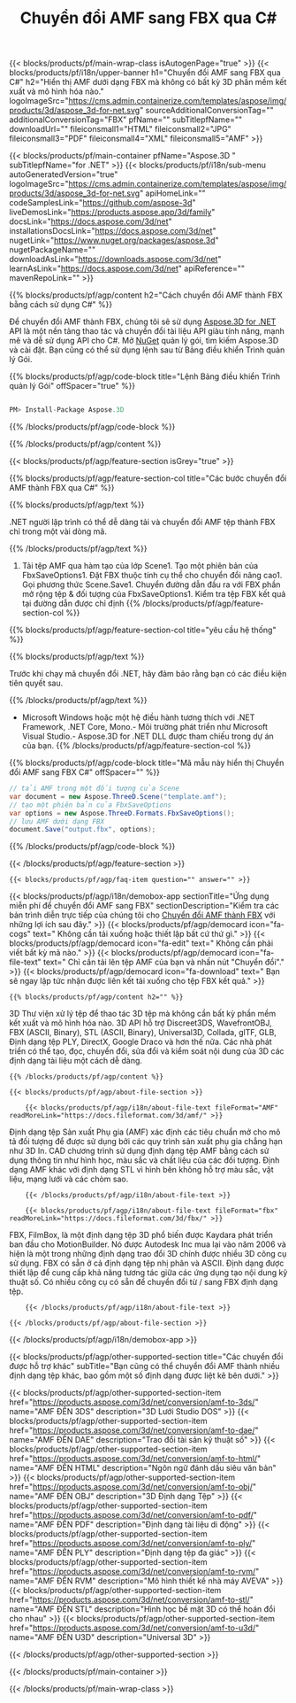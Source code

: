 ﻿---
title: Chuyển đổi AMF sang FBX qua C# 
weight: 2770
url: /vi/net/conversion/amf-to-fbx/ 
description: Mã mẫu cho chuyển đổi AMF thành FBX C#. Sử dụng API mã mẫu cho hàng loạt tệp AMF để chuyển đổi FBX trong VB .NET, Asp .NET hoặc bất kỳ ứng dụng dựa trên .NET nào.
---
{{< blocks/products/pf/main-wrap-class isAutogenPage="true" >}}
{{< blocks/products/pf/i18n/upper-banner h1="Chuyển đổi AMF sang FBX qua C#" h2="Hiển thị AMF dưới dạng FBX mà không có bất kỳ 3D phần mềm kết xuất và mô hình hóa nào." logoImageSrc="https://cms.admin.containerize.com/templates/aspose/img/products/3d/aspose_3d-for-net.svg" sourceAdditionalConversionTag="" additionalConversionTag="FBX" pfName="" subTitlepfName="" downloadUrl="" fileiconsmall1="HTML" fileiconsmall2="JPG" fileiconsmall3="PDF" fileiconsmall4="XML" fileiconsmall5="AMF" >}}

{{< blocks/products/pf/main-container pfName="Aspose.3D " subTitlepfName="for .NET" >}}
{{< blocks/products/pf/i18n/sub-menu autoGeneratedVersion="true" logoImageSrc="https://cms.admin.containerize.com/templates/aspose/img/products/3d/aspose_3d-for-net.svg" apiHomeLink="" codeSamplesLink="https://github.com/aspose-3d" liveDemosLink="https://products.aspose.app/3d/family" docsLink="https://docs.aspose.com/3d/net" installationsDocsLink="https://docs.aspose.com/3d/net" nugetLink="https://www.nuget.org/packages/aspose.3d" nugetPackageName="" downloadAsLink="https://downloads.aspose.com/3d/net" learnAsLink="https://docs.aspose.com/3d/net" apiReference="" mavenRepoLink="" >}}

{{% blocks/products/pf/agp/content h2="Cách chuyển đổi AMF thành FBX bằng cách sử dụng C#" %}}

 Để chuyển đổi AMF thành FBX, chúng tôi sẽ sử dụng
 [Aspose.3D for .NET](https://products.aspose.com/3d/net) 
 API là một nền tảng thao tác và chuyển đổi tài liệu API giàu tính năng, mạnh mẽ và dễ sử dụng API cho C#. Mở
 [NuGet](https://www.nuget.org/packages/aspose.3d) 
 quản lý gói, tìm kiếm
 Aspose.3D 
 và cài đặt. Bạn cũng có thể sử dụng lệnh sau từ Bảng điều khiển Trình quản lý Gói.

{{% blocks/products/pf/agp/code-block title="Lệnh Bảng điều khiển Trình quản lý Gói" offSpacer="true" %}}

```cs

PM> Install-Package Aspose.3D


```

{{% /blocks/products/pf/agp/code-block %}}

{{% /blocks/products/pf/agp/content %}}

{{< blocks/products/pf/agp/feature-section isGrey="true" >}}

{{% blocks/products/pf/agp/feature-section-col title="Các bước chuyển đổi AMF thành FBX qua C#" %}}

{{% blocks/products/pf/agp/text %}}

 .NET người lập trình có thể dễ dàng tải và chuyển đổi AMF tệp thành FBX chỉ trong một vài dòng mã.

{{% /blocks/products/pf/agp/text %}}

1. Tải tệp AMF qua hàm tạo của lớp Scene1. Tạo một phiên bản của FbxSaveOptions1. Đặt FBX thuộc tính cụ thể cho chuyển đổi nâng cao1. Gọi phương thức Scene.Save1. Chuyển đường dẫn đầu ra với FBX phần mở rộng tệp & đối tượng của FbxSaveOptions1. Kiểm tra tệp FBX kết quả tại đường dẫn được chỉ định
{{% /blocks/products/pf/agp/feature-section-col %}}

{{% blocks/products/pf/agp/feature-section-col title="yêu cầu hệ thống" %}}

{{% blocks/products/pf/agp/text %}}

 Trước khi chạy mã chuyển đổi .NET, hãy đảm bảo rằng bạn có các điều kiện tiên quyết sau.

{{% /blocks/products/pf/agp/text %}}

- Microsoft Windows hoặc một hệ điều hành tương thích với .NET Framework, .NET Core, Mono.- Môi trường phát triển như Microsoft Visual Studio.- Aspose.3D for .NET DLL được tham chiếu trong dự án của bạn.
{{% /blocks/products/pf/agp/feature-section-col %}}

{{% blocks/products/pf/agp/code-block title="Mã mẫu này hiển thị Chuyển đổi AMF sang FBX C#" offSpacer="" %}}

```cs
// tải AMF trong một đối tượng của Scene 
var document = new Aspose.ThreeD.Scene("template.amf");
// tạo một phiên bản của FbxSaveOptions 
var options = new Aspose.ThreeD.Formats.FbxSaveOptions();
// lưu AMF dưới dạng FBX 
document.Save("output.fbx", options); 


```

{{% /blocks/products/pf/agp/code-block %}}

{{< /blocks/products/pf/agp/feature-section >}}

    {{< blocks/products/pf/agp/faq-item question="" answer="" >}}
 

<!-- aboutfile Starts -->

{{< blocks/products/pf/agp/i18n/demobox-app sectionTitle="Ứng dụng miễn phí để chuyển đổi AMF sang FBX" sectionDescription="Kiểm tra các bản trình diễn trực tiếp của chúng tôi cho [Chuyển đổi AMF thành FBX](https://products.aspose.app/3d/conversion/amf-to-fbx) với những lợi ích sau đây." >}}
        {{< blocks/products/pf/agp/democard icon="fa-cogs" text=" Không cần tải xuống hoặc thiết lập bất cứ thứ gì." >}}
        {{< blocks/products/pf/agp/democard icon="fa-edit" text=" Không cần phải viết bất kỳ mã nào." >}}
        {{< blocks/products/pf/agp/democard icon="fa-file-text" text=" Chỉ cần tải lên tệp AMF của bạn và nhấn nút \"Chuyển đổi\"." >}}
        {{< blocks/products/pf/agp/democard icon="fa-download" text=" Bạn sẽ ngay lập tức nhận được liên kết tải xuống cho tệp FBX kết quả." >}}

    {{% blocks/products/pf/agp/content h2="" %}}

 3D Thư viện xử lý tệp để thao tác 3D tệp mà không cần bất kỳ phần mềm kết xuất và mô hình hóa nào. 3D API hỗ trợ Discreet3DS, WavefrontOBJ, FBX (ASCII, Binary), STL (ASCII, Binary), Universal3D, Collada, glTF, GLB, Định dạng tệp PLY, DirectX, Google Draco và hơn thế nữa. Các nhà phát triển có thể tạo, đọc, chuyển đổi, sửa đổi và kiểm soát nội dung của 3D các định dạng tài liệu một cách dễ dàng.



    {{% /blocks/products/pf/agp/content %}}

    {{< blocks/products/pf/agp/about-file-section >}}

        {{< blocks/products/pf/agp/i18n/about-file-text fileFormat="AMF" readMoreLink="https://docs.fileformat.com/3d/amf/" >}}
Định dạng tệp Sản xuất Phụ gia (AMF) xác định các tiêu chuẩn mở cho mô tả đối tượng để được sử dụng bởi các quy trình sản xuất phụ gia chẳng hạn như 3D In. CAD chương trình sử dụng định dạng tệp AMF bằng cách sử dụng thông tin như hình học, màu sắc và chất liệu của các đối tượng. Định dạng AMF khác với định dạng STL vì hình bên không hỗ trợ màu sắc, vật liệu, mạng lưới và các chòm sao.

        {{< /blocks/products/pf/agp/i18n/about-file-text >}}

        {{< blocks/products/pf/agp/i18n/about-file-text fileFormat="fbx" readMoreLink="https://docs.fileformat.com/3d/fbx/" >}}
FBX, FilmBox, là một định dạng tệp 3D phổ biến được Kaydara phát triển ban đầu cho MotionBuilder. Nó được Autodesk Inc mua lại vào năm 2006 và hiện là một trong những định dạng trao đổi 3D chính được nhiều 3D công cụ sử dụng. FBX có sẵn ở cả định dạng tệp nhị phân và ASCII. Định dạng được thiết lập để cung cấp khả năng tương tác giữa các ứng dụng tạo nội dung kỹ thuật số. Có nhiều công cụ có sẵn để chuyển đổi từ / sang FBX định dạng tệp.

        {{< /blocks/products/pf/agp/i18n/about-file-text >}}

    {{< /blocks/products/pf/agp/about-file-section >}}

{{< /blocks/products/pf/agp/i18n/demobox-app >}}

<!-- aboutfile Ends -->

{{< blocks/products/pf/agp/other-supported-section title="Các chuyển đổi được hỗ trợ khác" subTitle="Bạn cũng có thể chuyển đổi AMF thành nhiều định dạng tệp khác, bao gồm một số định dạng được liệt kê bên dưới." >}}

{{< blocks/products/pf/agp/other-supported-section-item href="https://products.aspose.com/3d/net/conversion/amf-to-3ds/" name="AMF ĐẾN 3DS" description="3D Lưới Studio DOS" >}}
{{< blocks/products/pf/agp/other-supported-section-item href="https://products.aspose.com/3d/net/conversion/amf-to-dae/" name="AMF ĐẾN DAE" description="Trao đổi tài sản kỹ thuật số" >}}
{{< blocks/products/pf/agp/other-supported-section-item href="https://products.aspose.com/3d/net/conversion/amf-to-html/" name="AMF ĐẾN HTML" description="Ngôn ngữ đánh dấu siêu văn bản" >}}
{{< blocks/products/pf/agp/other-supported-section-item href="https://products.aspose.com/3d/net/conversion/amf-to-obj/" name="AMF ĐẾN OBJ" description="3D Định dạng Tệp" >}}
{{< blocks/products/pf/agp/other-supported-section-item href="https://products.aspose.com/3d/net/conversion/amf-to-pdf/" name="AMF ĐẾN PDF" description="Định dạng tài liệu di động" >}}
{{< blocks/products/pf/agp/other-supported-section-item href="https://products.aspose.com/3d/net/conversion/amf-to-ply/" name="AMF ĐẾN PLY" description="Định dạng tệp đa giác" >}}
{{< blocks/products/pf/agp/other-supported-section-item href="https://products.aspose.com/3d/net/conversion/amf-to-rvm/" name="AMF ĐẾN RVM" description="Mô hình thiết kế nhà máy AVEVA" >}}
{{< blocks/products/pf/agp/other-supported-section-item href="https://products.aspose.com/3d/net/conversion/amf-to-stl/" name="AMF ĐẾN STL" description="Hình học bề mặt 3D có thể hoán đổi cho nhau" >}}
{{< blocks/products/pf/agp/other-supported-section-item href="https://products.aspose.com/3d/net/conversion/amf-to-u3d/" name="AMF ĐẾN U3D" description="Universal 3D" >}}

{{< /blocks/products/pf/agp/other-supported-section >}}

{{< /blocks/products/pf/main-container >}}
    
{{< /blocks/products/pf/main-wrap-class >}}